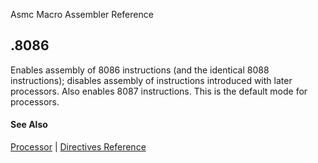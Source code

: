 Asmc Macro Assembler Reference

## .8086

Enables assembly of 8086 instructions (and the identical 8088 instructions); disables assembly of instructions introduced with later processors. Also enables 8087 instructions. This is the default mode for processors.

#### See Also

[Processor](processor.md) | [Directives Reference](readme.md)
